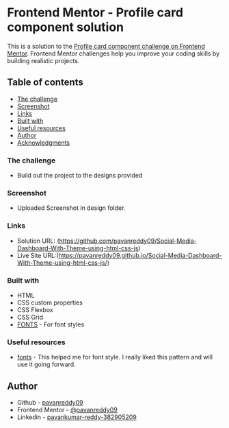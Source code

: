 # Frontend Mentor - Profile card component solution

This is a solution to the [Profile card component challenge on Frontend Mentor](https://www.frontendmentor.io/challenges/profile-card-component-cfArpWshJ). Frontend Mentor challenges help you improve your coding skills by building realistic projects. 

## Table of contents

  - [The challenge](#the-challenge)
  - [Screenshot](#screenshot)
  - [Links](#links)
  - [Built with](#built-with)
  - [Useful resources](#useful-resources)
- [Author](#author)
- [Acknowledgments](#acknowledgments)

### The challenge

- Build out the project to the designs provided

### Screenshot

- Uploaded Screenshot in design folder.

### Links

- Solution URL: (https://github.com/pavanreddy09/Social-Media-Dashboard-With-Theme-using-html-css-js)
- Live Site URL:(https://pavanreddy09.github.io/Social-Media-Dashboard-With-Theme-using-html-css-js/)

### Built with

- HTML
- CSS custom properties
- CSS Flexbox
- CSS Grid
- [FONTS](https://fonts.google.com/) - For font styles

### Useful resources

- [fonts](https://fonts.google.com) - This helped me for font style. I really liked this pattern and will use it going forward.

## Author

- Github - [pavanreddy09](https://github.com/pavanreddy09)
- Frontend Mentor - [@pavanreddy09](https://www.frontendmentor.io/profile/pavanreddy09)
- Linkedin - [pavankumar-reddy-382905209](https://www.linkedin.com/in/pavankumar-reddy-382905209/)

